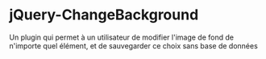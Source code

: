 jQuery-ChangeBackground
=======================

Un plugin qui permet à un utilisateur de modifier l'image de fond de n'importe quel élément, et de sauvegarder ce choix sans base de données
